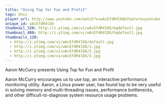 ```yaml
---
title: "Using Top for Fun and Profit"
tags: Unix
player_url: http://www.youtube.com/watch?v=wAcEfdR4lD8&feature=youtube_gdata_player
unique_id: wAcEfdR4lD8 
thumbnail_320: http://i.ytimg.com/vi/wAcEfdR4lD8/mqdefault.jpg
thumbnail_480: http://i.ytimg.com/vi/wAcEfdR4lD8/hqdefault.jpg
thumbnails_120: 
  - http://i.ytimg.com/vi/wAcEfdR4lD8/default.jpg
  - http://i.ytimg.com/vi/wAcEfdR4lD8/1.jpg
  - http://i.ytimg.com/vi/wAcEfdR4lD8/2.jpg
  - http://i.ytimg.com/vi/wAcEfdR4lD8/3.jpg
---
```

Aaron McCurry presents Using Top for Fun and Profit

Aaron McCurry encourages us to use top, an interactive performance monitoring utility. Aaron, a Linux power user, has found top to be very useful in solving memory and multi-threading issues, performance bottlenecks, and other difficult-to-diagnose system resource usage problems.
